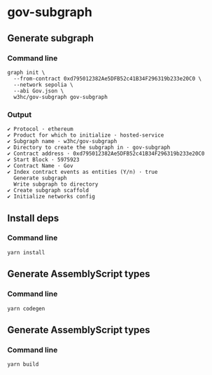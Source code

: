 # gov-subgraph

## Generate subgraph

### Command line

```
graph init \
  --from-contract 0xd795012382Ae5DFB52c41B34F296319b233e20C0 \
  --network sepolia \
  --abi Gov.json \
  w3hc/gov-subgraph gov-subgraph
```

### Output

```
✔ Protocol · ethereum
✔ Product for which to initialize · hosted-service
✔ Subgraph name · w3hc/gov-subgraph
✔ Directory to create the subgraph in · gov-subgraph
✔ Contract address · 0xd795012382Ae5DFB52c41B34F296319b233e20C0
✔ Start Block · 5975923
✔ Contract Name · Gov
✔ Index contract events as entities (Y/n) · true
  Generate subgraph
  Write subgraph to directory
✔ Create subgraph scaffold
✔ Initialize networks config
```

## Install deps

### Command line

```
yarn install
```

## Generate AssemblyScript types

### Command line

```
yarn codegen
```

## Generate AssemblyScript types

### Command line

```
yarn build
```
